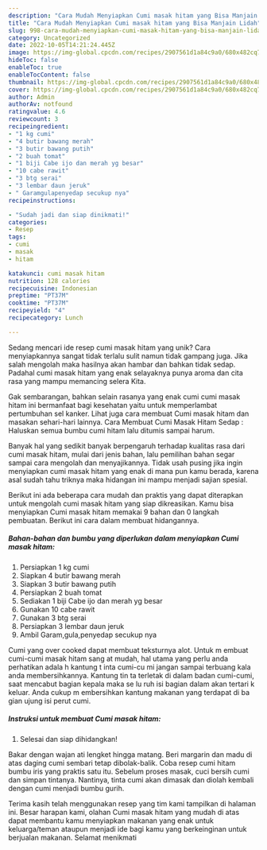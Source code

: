 ```yaml
---
description: "Cara Mudah Menyiapkan Cumi masak hitam yang Bisa Manjain Lidah"
title: "Cara Mudah Menyiapkan Cumi masak hitam yang Bisa Manjain Lidah"
slug: 998-cara-mudah-menyiapkan-cumi-masak-hitam-yang-bisa-manjain-lidah
category: Uncategorized
date: 2022-10-05T14:21:24.445Z
image: https://img-global.cpcdn.com/recipes/2907561d1a84c9a0/680x482cq70/cumi-masak-hitam-foto-resep-utama.jpg
hideToc: false
enableToc: true
enableTocContent: false
thumbnail: https://img-global.cpcdn.com/recipes/2907561d1a84c9a0/680x482cq70/cumi-masak-hitam-foto-resep-utama.jpg
cover: https://img-global.cpcdn.com/recipes/2907561d1a84c9a0/680x482cq70/cumi-masak-hitam-foto-resep-utama.jpg
author: Admin
authorAv: notfound
ratingvalue: 4.6
reviewcount: 3
recipeingredient:
- "1 kg cumi"
- "4 butir bawang merah"
- "3 butir bawang putih"
- "2 buah tomat"
- "1 biji Cabe ijo dan merah yg besar"
- "10 cabe rawit"
- "3 btg serai"
- "3 lembar daun jeruk"
- " Garamgulapenyedap secukup nya"
recipeinstructions:

- "Sudah jadi dan siap dinikmati!"
categories:
- Resep
tags:
- cumi
- masak
- hitam

katakunci: cumi masak hitam 
nutrition: 128 calories
recipecuisine: Indonesian
preptime: "PT37M"
cooktime: "PT37M"
recipeyield: "4"
recipecategory: Lunch

---
```





Sedang mencari ide resep cumi masak hitam yang unik? Cara menyiapkannya sangat tidak terlalu sulit namun tidak gampang juga. Jika salah mengolah maka hasilnya akan hambar dan bahkan tidak sedap. Padahal cumi masak hitam yang enak selayaknya punya aroma dan cita rasa yang mampu memancing selera Kita.





Gak sembarangan, bahkan selain rasanya yang enak cumi cumi masak hitam ini bermanfaat bagi kesehatan yaitu untuk memperlambat pertumbuhan sel kanker. Lihat juga cara membuat Cumi masak hitam dan masakan sehari-hari lainnya. Cara Membuat Cumi Masak Hitam Sedap : Haluskan semua bumbu cumi hitam lalu ditumis sampai harum.

Banyak hal yang sedikit banyak berpengaruh terhadap kualitas rasa dari cumi masak hitam, mulai dari jenis bahan, lalu pemilihan bahan segar sampai cara mengolah dan menyajikannya. Tidak usah pusing jika ingin menyiapkan cumi masak hitam yang enak di mana pun kamu berada, karena asal sudah tahu triknya maka hidangan ini mampu menjadi sajian spesial.






Berikut ini ada beberapa cara mudah dan praktis yang dapat diterapkan untuk mengolah cumi masak hitam yang siap dikreasikan. Kamu bisa menyiapkan Cumi masak hitam memakai 9 bahan dan 0 langkah pembuatan. Berikut ini cara dalam membuat hidangannya.

<!--inarticleads1-->

##### Bahan-bahan dan bumbu yang diperlukan dalam menyiapkan Cumi masak hitam:

1. Persiapkan 1 kg cumi
1. Siapkan 4 butir bawang merah
1. Siapkan 3 butir bawang putih
1. Persiapkan 2 buah tomat
1. Sediakan 1 biji Cabe ijo dan merah yg besar
1. Gunakan 10 cabe rawit
1. Gunakan 3 btg serai
1. Persiapkan 3 lembar daun jeruk
1. Ambil  Garam,gula,penyedap secukup nya


Cumi yang over cooked dapat membuat teksturnya alot. Untuk m embuat cumi-cumi masak hitam sang at mudah, hal utama yang perlu anda perhatikan adala h kantung t inta cumi-cu mi jangan sampai terbuang kala anda membersihkannya. Kantung tin ta terletak di dalam badan cumi-cumi, saat mencabut bagian kepala maka se lu ruh isi bagian dalam akan tertari k keluar. Anda cukup m embersihkan kantung makanan yang terdapat di ba gian ujung isi perut cumi. 

<!--inarticleads2-->

##### Instruksi untuk membuat Cumi masak hitam:


1. Selesai dan siap dihidangkan!

Bakar dengan wajan ati lengket hingga matang. Beri margarin dan madu di atas daging cumi sembari tetap dibolak-balik. Coba resep cumi hitam bumbu iris yang praktis satu itu. Sebelum proses masak, cuci bersih cumi dan simpan tintanya. Nantinya, tinta cumi akan dimasak dan diolah kembali dengan cumi menjadi bumbu gurih. 

Terima kasih telah menggunakan resep yang tim kami tampilkan di halaman ini. Besar harapan kami, olahan Cumi masak hitam yang mudah di atas dapat membantu kamu menyiapkan makanan yang enak untuk keluarga/teman ataupun menjadi ide bagi kamu yang berkeinginan untuk berjualan makanan. Selamat menikmati
